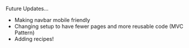 Future Updates...
- Making navbar mobile friendly
- Changing setup to have fewer pages and more reusable code (MVC Pattern)
- Adding recipes!
